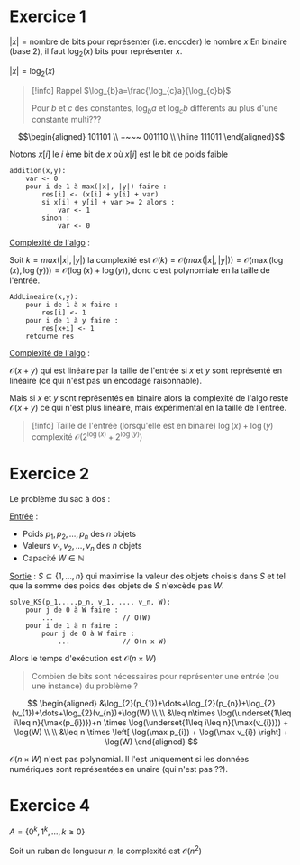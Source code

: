 # Exercice 1

$|x| =\text{nombre de bits pour représenter (i.e. encoder) le nombre } x$
En binaire (base 2), il faut $\log_{2}(x)$ bits pour représenter $x$.

$|x| = \log_{2}(x)$

>[!info] Rappel
>$\log_{b}a=\frac{\log_{c}a}{\log_{c}b}$
>
>Pour $b$ et $c$ des constantes, $\log_{b}a$ et $\log_{c}b$ différents au plus d'une constante multi???


$$\begin{aligned} 101101 \\ +~~~ 001110 \\ \hline 111011 \end{aligned}$$

Notons $x[i]$ le $i$ ème bit de $x$ où $x[i]$ est le bit de poids faible

```
addition(x,y):
	var <- 0
	pour i de 1 à max(|x|, |y|) faire :
		res[i] <- (x[i] + y[i] + var)
		si x[i] + y[i] + var >= 2 alors :
			var <- 1
		sinon :
			var <- 0
```

<u>Complexité de l'algo</u> :

Soit $k=max(|x|,|y|)$ la complexité est $\mathcal{O}(k)=\mathcal{O}(max(|x|,|y|))=\mathcal{O}(\max(\log(x), \log(y)))=\mathcal{O}(\log (x)+\log (y))$, donc c'est polynomiale en la taille de l'entrée.


```
AddLineaire(x,y):
	pour i de 1 à x faire :
		res[i] <- 1
	pour i de 1 à y faire :
		res[x+i] <- 1
	retourne res
```

<u>Complexité de l'algo</u> :

$\mathcal{O}(x+y)$ qui est linéaire par la taille de l'entrée si $x$ et $y$ sont représenté en linéaire (ce qui n'est pas un encodage raisonnable).

Mais si $x$ et $y$ sont représentés en binaire alors la complexité de l'algo reste $\mathcal{O}(x+y)$ ce qui n'est plus linéaire, mais expérimental en la taille de l'entrée. 

>[!info] 
>Taille de l'entrée (lorsqu'elle est en binaire) $\log(x)+\log(y)$ complexité $\mathcal{O}(2^{\log(x)}+2^{\log(y)})$


# Exercice 2

Le problème du sac à dos :

<u>Entrée</u> :
- Poids $p_{1}, p_{2}, \dots, p_{n}$ des $n$ objets
- Valeurs $v_{1}, v_{2}, \dots, v_{n}$ des $n$ objets
- Capacité $W \in \mathbb{N}$

<u>Sortie</u> :
$S \subseteq \{ 1,\dots,n \}$ qui maximise la valeur des objets choisis dans $S$ et tel que la somme des poids des objets de $S$ n'excède pas $W$.

```
solve_KS(p_1,...,p_n, v_1, ..., v_n, W):
	pour j de 0 à W faire :
		...                 // O(W)
	pour i de 1 à n faire :
		pour j de 0 à W faire :
			...             // O(n x W)
```

Alors le temps d'exécution est $\mathcal{O}(n\times W)$

> Combien de bits sont nécessaires pour représenter une entrée (ou une instance) du problème ?

$$
\begin{aligned}
&\log_{2}(p_{1})+\dots+\log_{2}(p_{n})+\log_{2}(v_{1})+\dots+\log_{2}(v_{n})+\log(W) \\  \\
&\leq n\times \log(\underset{1\leq i\leq n}{\max(p_{i})})+n \times \log(\underset{1\leq i\leq n}{\max(v_{i})}) + \log(W) \\  \\
&\leq n \times \left[ \log(\max p_{i}) + \log(\max v_{i}) \right] + \log(W)
\end{aligned}
$$

$\mathcal{O}(n \times W)$ n'est pas polynomial. Il l'est uniquement si les données numériques sont représentées en unaire (qui n'est pas ??).

# Exercice 4

$A=\{ 0^k, 1^k,\dots,k \geq 0\}$

Soit un ruban de longueur $n$, la complexité est $\mathcal{O}(n^2)$

